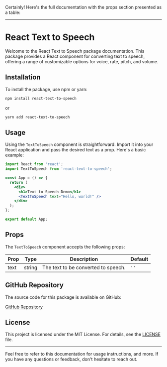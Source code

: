 Certainly! Here's the full documentation with the props section presented as a table:

---

# React Text to Speech

Welcome to the React Text to Speech package documentation. This package provides a React component for converting text to speech, offering a range of customizable options for voice, rate, pitch, and volume.

## Installation

To install the package, use npm or yarn:

```bash
npm install react-text-to-speech
```

or

```bash
yarn add react-text-to-speech
```

## Usage

Using the `TextToSpeech` component is straightforward. Import it into your React application and pass the desired text as a prop. Here's a basic example:

```jsx
import React from 'react';
import TextToSpeech from 'react-text-to-speech';

const App = () => {
  return (
    <div>
      <h1>Text to Speech Demo</h1>
      <TextToSpeech text="Hello, world!" />
    </div>
  );
};

export default App;
```

## Props

The `TextToSpeech` component accepts the following props:

| Prop | Type   | Description                                      | Default  |
|------|--------|--------------------------------------------------|----------|
| text | string | The text to be converted to speech.              | `''`     |

## GitHub Repository

The source code for this package is available on GitHub:

[GitHub Repository](https://github.com/TheTharz/react-text-to-speech)

## License

This project is licensed under the MIT License. For details, see the [LICENSE](LICENSE) file.

---

Feel free to refer to this documentation for usage instructions, and more. If you have any questions or feedback, don't hesitate to reach out.
